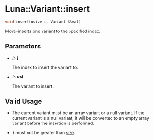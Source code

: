# Luna::Variant::insert

```c++
void insert(usize i, Variant &&val)
```

Move-inserts one variant to the specified index. 



## Parameters
* *in* **i**

    The index to insert the variant to. 

* *in* **val**

    The variant to insert. 

## Valid Usage
* The current variant must be an array variant or a null variant. If the current variant is a null variant, it will be converted to an empty array variant before the insertion is performed.

* `i` must not be greater than [size](class_luna_1_1_variant_1a79348f1b7c06b34052b42656a0279429.md). 

